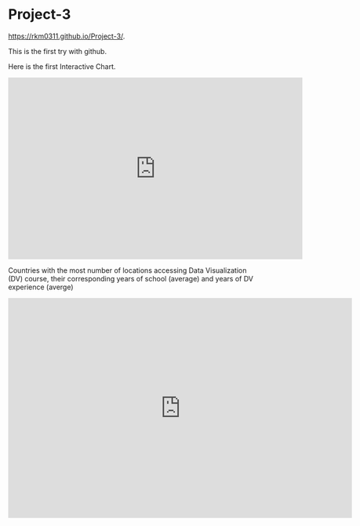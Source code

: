 # Project-3
https://rkm0311.github.io/Project-3/.


This is the first try with github.

Here is the first Interactive Chart.


<iframe width="600" height="371" seamless frameborder="0" scrolling="no" src="https://docs.google.com/spreadsheets/d/1OatbuLZU7qy3oAVHasGeCThOSG4GByVXBxeeyHexV44/pubchart?oid=115097127&amp;format=interactive"></iframe>

Countries with the most number of locations accessing Data Visualization (DV) course, their corresponding years of school (average) and years of DV experience (averge)


<iframe width="701" height="449" seamless frameborder="0" scrolling="no" src="https://docs.google.com/spreadsheets/d/1pOr6z6U1l_Xv_0CAuhlsv5K1va2_Qb6Dwp4IOtZx_V0/pubchart?oid=1839105227&amp;format=interactive"></iframe>


